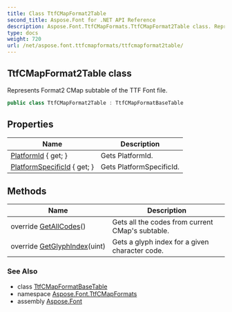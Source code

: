 ```yaml
---
title: Class TtfCMapFormat2Table
second_title: Aspose.Font for .NET API Reference
description: Aspose.Font.TtfCMapFormats.TtfCMapFormat2Table class. Represents Format2 CMap subtable of the TTF Font file
type: docs
weight: 720
url: /net/aspose.font.ttfcmapformats/ttfcmapformat2table/
---
```

## TtfCMapFormat2Table class

Represents Format2 CMap subtable of the TTF Font file.

```csharp
public class TtfCMapFormat2Table : TtfCMapFormatBaseTable
```

## Properties

| Name | Description |
| --- | --- |
| [PlatformId](../../aspose.font.ttfcmapformats/ttfcmapformatbasetable/platformid/) { get; } | Gets PlatformId. |
| [PlatformSpecificId](../../aspose.font.ttfcmapformats/ttfcmapformatbasetable/platformspecificid/) { get; } | Gets PlatformSpecificId. |

## Methods

| Name | Description |
| --- | --- |
| override [GetAllCodes](../../aspose.font.ttfcmapformats/ttfcmapformat2table/getallcodes/)() | Gets all the codes from current CMap's subtable. |
| override [GetGlyphIndex](../../aspose.font.ttfcmapformats/ttfcmapformat2table/getglyphindex/)(uint) | Gets a glyph index for a given character code. |

### See Also

* class [TtfCMapFormatBaseTable](../ttfcmapformatbasetable/)
* namespace [Aspose.Font.TtfCMapFormats](../../aspose.font.ttfcmapformats/)
* assembly [Aspose.Font](../../)


